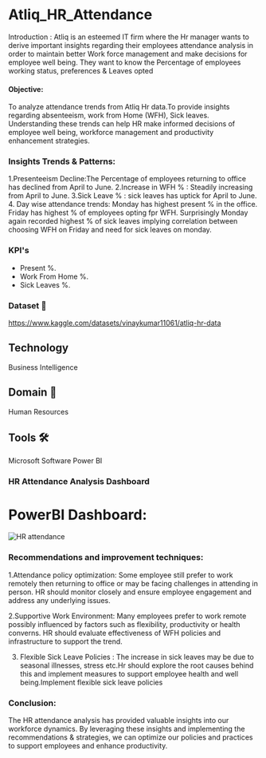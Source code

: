# Atliq_HR_Attendance

Introduction : Atliq is an esteemed IT firm where the Hr manager wants to derive important insights regarding their employees attendance analysis in order to maintain better Work force management and make decisions for employee well being.
                They want to know the Percentage of employees working status, preferences & Leaves opted

#### Objective:

To analyze attendance trends from Atliq Hr data.To provide insights regarding absenteeism, work from Home (WFH), Sick leaves. Understanding these trends can help HR make informed decisions of employee well being, 
workforce management and productivity enhancement strategies.

### Insights Trends & Patterns:

1.Presenteeism Decline:The Percentage of employees returning to office has declined from April to June.
2.Increase in WFH % : Steadily increasing from April to June.
3.Sick Leave % : sick leaves has uptick for April to June. 
4. Day wise attendance trends: Monday has highest present % in the office. 
                               Friday has highest % of employees opting fpr WFH.
                               Surprisingly Monday again recorded highest % of sick leaves implying correlation between choosing WFH on Friday and need for sick leaves on monday.     

  
### KPI's 

- Present %.
- Work From Home %.
- Sick Leaves %.
  

### Dataset 📀

https://www.kaggle.com/datasets/vinaykumar11061/atliq-hr-data

## Technology  
Business Intelligence

## Domain 🛒
Human Resources

## Tools 🛠
Microsoft Software Power BI


### HR Attendance Analysis Dashboard

<div align="left">
</div>

# PowerBI Dashboard:
![HR attendance](https://github.com/VINAYDA11061/HR-Recruitment-Analysis/assets/125648329/309a2fc1-00df-424e-a131-978dab4eaa5c)


### Recommendations and improvement techniques:

1.Attendance policy optimization: Some employee still prefer to work remotely then returning to office or may be facing challenges in attending in person.
                                  HR should monitor closely and ensure employee engagement and address any underlying issues.

2.Supportive Work Environment: Many employees prefer to work remote possibly influenced by factors such as flexibility, productivity or health converns.
                                HR should evaluate effectiveness of WFH policies and infrastructure to support the trend.

3. Flexible Sick Leave Policies : The increase in sick leaves may be due to seasonal illnesses, stress etc.Hr should explore the root causes behind this and
                                  implement measures to support employee health and well being.Implement flexible sick leave policies

### Conclusion:
The HR attendance analysis has provided valuable insights into our workforce dynamics. By leveraging these insights and implementing the recommendations & strategies, we can optimize
our policies and practices to support employees and enhance productivity.
